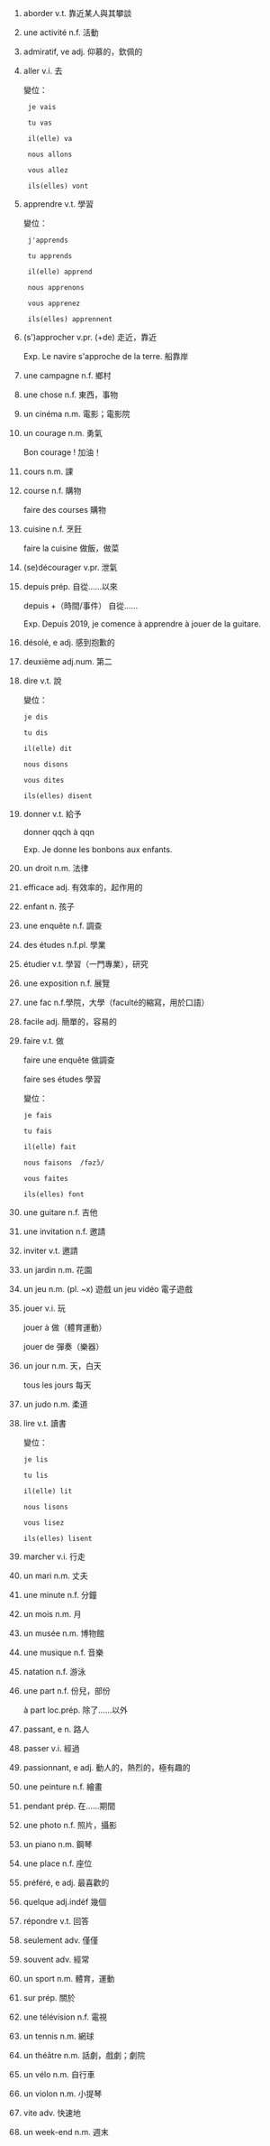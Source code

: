 1. aborder  v.t. 靠近某人與其攀談
2. une activité n.f. 活動
3. admiratif, ve    adj. 仰慕的，欽佩的
4. aller    v.i. 去

    變位：

        je vais
        
        tu vas

        il(elle) va

        nous allons

        vous allez

        ils(elles) vont
5. apprendre    v.t. 學習

    變位：

        j'apprends

        tu apprends

        il(elle) apprend

        nous apprenons

        vous apprenez

        ils(elles) apprennent
6. (s')approcher    v.pr. (+de) 走近，靠近

    Exp. Le navire s'approche de la terre. 船靠岸
7. une campagne n.f. 鄉村
8. une chose    n.f. 東西，事物
9. un cinéma    n.m. 電影；電影院
10. un courage  n.m. 勇氣

    Bon courage !   加油！
11. cours   n.m. 課
12. course  n.f. 購物

    faire des courses   購物
13. cuisine n.f. 烹飪

    faire la cuisine    做飯，做菜
14. (se)décourager  v.pr. 泄氣
15. depuis  prép. 自從……以來

    depuis +（時間/事件）  自從……

    Exp. Depuis 2019, je comence à apprendre à jouer de la guitare.
16. désolé, e   adj. 感到抱歉的
17. deuxième    adj.num. 第二
18. dire    v.t. 說

    變位：

        je dis

        tu dis

        il(elle) dit

        nous disons

        vous dites

        ils(elles) disent
19. donner  v.t. 給予

    donner qqch à qqn

    Exp. Je donne les bonbons aux enfants.
20. un droit    n.m. 法律
21. efficace    adj. 有效率的，起作用的
22. enfant  n. 孩子
23. une enquête n.f. 調查
24. des études  n.f.pl. 學業
25. étudier v.t. 學習（一門專業），研究
26. une exposition  n.f. 展覽
27. une fac n.f.學院，大學（faculté的縮寫，用於口語）
28. facile  adj. 簡單的，容易的
29. faire   v.t. 做

    faire une enquête 做調查

    faire ses études 學習


    變位：

        je fais

        tu fais

        il(elle) fait

        nous faisons  /fəzɔ̃/

        vous faites

        ils(elles) font
30. une guitare n.f. 吉他
31. une invitation  n.f. 邀請
32. inviter v.t. 邀請
33. un jardin   n.m. 花園
34. un jeu  n.m. (pl. ~x) 遊戲
    un jeu vidéo    電子遊戲
35. jouer   v.i. 玩

    jouer à 做（體育運動）

    jouer de    彈奏（樂器）
36. un jour n.m. 天，白天
    
    tous les jours  每天
37. un judo n.m. 柔道
38. lire    v.t. 讀書

    變位：

        je lis

        tu lis

        il(elle) lit

        nous lisons

        vous lisez

        ils(elles) lisent
39. marcher v.i. 行走
40. un mari n.m. 丈夫
41. une minute  n.f. 分鐘
42. un mois n.m. 月
43. un musée    n.m. 博物館
44. une musique n.f. 音樂
45. natation    n.f. 游泳
46. une part    n.f. 份兒，部份
    
    à part  loc.prép. 除了……以外
47. passant, e  n. 路人
48. passer  v.i. 經過
49. passionnant, e  adj. 動人的，熱烈的，極有趣的
50. une peinture    n.f. 繪畫
51. pendant prép. 在……期間
52. une photo   n.f. 照片，攝影
53. un piano    n.m. 鋼琴
54. une place   n.f. 座位
55. préféré, e  adj. 最喜歡的
56. quelque adj.indéf 幾個
57. répondre    v.t. 回答
58. seulement   adv. 僅僅
59. souvent adv. 經常
60. un sport    n.m. 體育，運動
61. sur prép. 關於
62. une télévision  n.f. 電視
63. un tennis   n.m. 網球
64. un théâtre  n.m. 話劇，戲劇；劇院
65. un vélo n.m. 自行車
66. un violon   n.m. 小提琴
67. vite    adv. 快速地
68. un week-end n.m. 週末